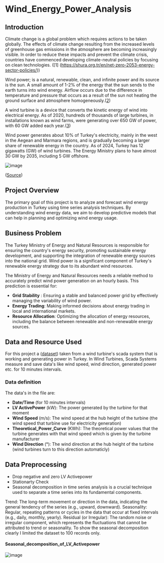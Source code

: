 # Wind_Energy_Power_Analysis
## Introduction
Climate change is a global problem which requires actions to be taken globally. The effects of climate change resulting from the increased levels of greenhouse gas emissions in the atmosphere are becoming increasingly visible. In order to reduce these impacts and prevent the climate crisis, countries have commenced developing climate-neutral policies by focusing on clean technologies.
([1] (https://shura.org.tr/en/net-zero-2053-energy-sector-policies/))

Wind power; is a natural, renewable, clean, and infinite power and its source is the sun. A small amount of 1-2% of the energy that the sun sends to the earth turns into wind energy. Airflow occurs due to the difference in temperature and pressure that occurs as a result of the sun not heating the ground surface and atmosphere homogeneously.([2](https://enerji.gov.tr/eigm-resources))

A wind turbine is a device that converts the kinetic energy of wind into electrical energy. As of 2020, hundreds of thousands of large turbines, in installations known as wind farms, were generating over 650 GW of power, with 60 GW added each year.([3](https://wwindea.org/world-wind-capacity-at-650-gw))

Wind power generates about 10% of Turkey's electricity, mainly in the west in the Aegean and Marmara regions, and is gradually becoming a larger share of renewable energy in the country. As of 2024, Turkey has 12 gigawatts (GW) of wind turbines. The Energy Ministry plans to have almost 30 GW by 2035, including 5 GW offshore.

![image](https://github.com/ermiyas-sidama/Wind_Energy_Power_Analysis/assets/160514617/8c778f08-78f8-4c97-ae5a-5e9774c66d7b)

([Source](https://windeurope.org/newsroom/news/the-turkish-wind-supply-chain-keeps-getting-stronger/))
## Project Overview
The primary goal of this project is to analyze and forecast wind energy production in Turkey using time series analysis techniques. By understanding wind energy data, we aim to develop predictive models that can help in planning and optimizing wind energy usage.

## Business Problem
The Turkey Ministry of Energy and Natural Resources is responsible for ensuring the country's energy security, promoting sustainable energy development, and supporting the integration of renewable energy sources into the national grid. Wind power is a significant component of Turkey's renewable energy strategy due to its abundant wind resources. 

The Ministry of Energy and Natural Resources needs a reliable method to accurately predict wind power generation on an hourly basis. This prediction is essential for:

- __Grid Stability__ : Ensuring a stable and balanced power grid by effectively managing the variability of wind power.
- __Energy Trading__: Making informed decisions about energy trading in local and international markets.
- __Resource Allocation__: Optimizing the allocation of energy resources, including the balance between renewable and non-renewable energy sources.
## Data and Resource Used
For this project a ([dataset](https://www.kaggle.com/datasets/berkerisen/wind-turbine-scada-dataset)) taken from a wind turbine's scada system that is working and generating power in Turkey. In Wind Turbines, Scada Systems measure and save data's like wind speed, wind direction, generated power etc. for 10 minutes intervals.
### Data definition
The data's in the file are:
- __Date/Time__ (for 10 minutes intervals)
- __LV ActivePower__ (kW): The power generated by the turbine for that moment
- __Wind Speed__ (m/s): The wind speed at the hub height of the turbine (the wind speed that turbine use for electricity generation)
- __Theoretical_Power_Curve__ (KWh): The theoretical power values that the turbine generates with that wind speed which is given by the turbine manufacturer
- __Wind Direction__ (°): The wind direction at the hub height of the turbine (wind turbines turn to this direction automaticly)

## Data Preprocessing
- Drop negative and zero LV Activepower
- Stationarty Check
- Seasonal decomposition in time series analysis is a crucial technique used to separate a time series into its fundamental components.

Trend: The long-term movement or direction in the data, indicating the general tendency of the series (e.g., upward, downward).
Seasonality: Regular, repeating patterns or cycles in the data that occur at fixed intervals (e.g., daily, monthly, yearly).
Residual (or Irregular): The random noise or irregular component, which represents the fluctuations that cannot be attributed to trend or seasonality.
To show the seasonal decomposition clearly I limited the dataset to 100 records only.
####                                Seasonal_decomposition_of_LV_Activepower


![image](https://github.com/ermiyas-sidama/Wind_Energy_Power_Analysis/assets/160514617/be1a47c7-9b7d-4f71-9deb-edcfdbd99d63)



